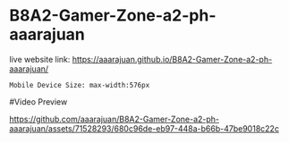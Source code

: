 # B8A2-Gamer-Zone-a2-ph-aaarajuan
live  website link: https://aaarajuan.github.io/B8A2-Gamer-Zone-a2-ph-aaarajuan/

```Mobile Device Size: max-width:576px```

#Video Preview

https://github.com/aaarajuan/B8A2-Gamer-Zone-a2-ph-aaarajuan/assets/71528293/680c96de-eb97-448a-b66b-47be9018c22c

